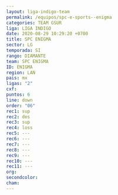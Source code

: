 ```yaml
---
layout: liga-indigo-team
permalink: /equipos/spc-e-sports--enigma
categories: TEAM GSUR
liga: LIGA INDIGO
date: 2020-08-29 10:29:20 +0700
title: SPC ENIGMA
sector: LG
temporada: SI
rango: DIAMANTE
team: SPC ENIGMA
ID: ENIGMA
region: LAN
pais: mx
ligas: "2"
cxf: 
puntos: 6
line: down
order: "06"
rec1: sup
rec2: des
rec3: sup
rec4: loss
rec5: ---
rec6: ---
rec7: ---
rec8: ---
rec9: ---
rec10: ---
rec11: ---
org: 
secondcolor: 
cham:
---
```

